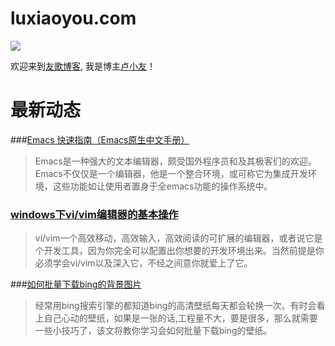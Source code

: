 luxiaoyou.com
====================
<a href="http://weibo.com/yougelu/" target="_blank"><img src="http://service.t.sina.com.cn/widget/qmd/1813932610/4b6e507b/1.png"/></a>


欢迎来到[友歌博客](http://www.luxiaoyou.com),
我是博主[卢小友](http://www.luxiaoyou.com/about)！


最新动态
====================

###[Emacs 快速指南（Emacs原生中文手册）](http://www.luxiaoyou.com/blog/a-simple-emacs-tutorial)

>Emacs是一种强大的文本编辑器，颇受国外程序员和及其极客们的欢迎。Emacs不仅仅是一个编辑器，他是一个整合环境，或可称它为集成开发环境，这些功能如让使用者置身于全emacs功能的操作系统中。


### [windows下vi/vim编辑器的基本操作](http://www.luxiaoyou.com/blog/the-basic-opration-of-vi-editor)

>vi/vim一个高效移动，高效输入，高效阅读的可扩展的编辑器，或者说它是个开发工具，因为你完全可以配置出你想要的开发环境出来。当然前提是你必须学会vi/vim以及深入它，不经之间意你就爱上了它。


###[如何批量下载bing的背景图片](http://www.luxiaoyou.com/blog/How-to-batch-download-bing%27s-background-picture)

>经常用bing搜索引擎的都知道bing的高清壁纸每天都会轮换一次。有时会看上自己心动的壁纸，如果是一张的话,工程量不大，要是很多，那么就需要一些小技巧了，该文将教你学习会如何批量下载bing的壁纸。
